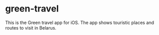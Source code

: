 # green-travel
This is the Green travel app for iOS.
The app shows touristic places and routes to visit in Belarus.
